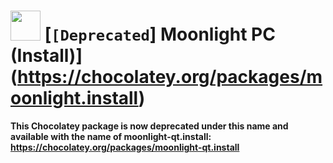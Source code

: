 ﻿# <img src="https://cdn.jsdelivr.net/gh/chtof/chocolatey-packages/manual/moonlight.install/moonlight.install.png" width="48" height="48"/> [`[Deprecated`] Moonlight PC (Install)](https://chocolatey.org/packages/moonlight.install)

**This Chocolatey package is now deprecated under this name and available with the name of moonlight-qt.install: https://chocolatey.org/packages/moonlight-qt.install**
